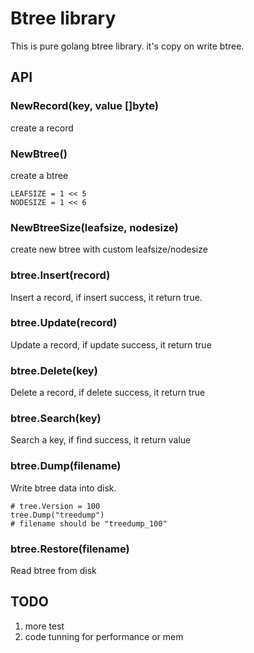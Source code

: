 # Btree library

This is pure golang btree library. it's copy on write btree.

## API

### NewRecord(key, value []byte)

create a record

### NewBtree()

create a btree

    LEAFSIZE = 1 << 5
    NODESIZE = 1 << 6

### NewBtreeSize(leafsize, nodesize)

create new btree with custom leafsize/nodesize

### btree.Insert(record)

Insert a record, if insert success, it return true.

### btree.Update(record)

Update a record, if update success, it return true

### btree.Delete(key)

Delete a record, if delete success, it return true

### btree.Search(key)

Search a key, if find success, it return value

### btree.Dump(filename)

Write btree data into disk.

    # tree.Version = 100
    tree.Dump("treedump")
    # filename should be "treedump_100"

### btree.Restore(filename)

Read btree from disk

## TODO

1. more test
2. code tunning for performance or mem
